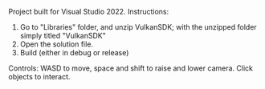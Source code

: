Project built for Visual Studio 2022.
Instructions:
1. Go to "Libraries" folder, and unzip VulkanSDK; with the unzipped folder simply titled "VulkanSDK"
1. Open the solution file.
2. Build (either in debug or release)

Controls: WASD to move, space and shift to raise and lower camera. Click objects to interact.
